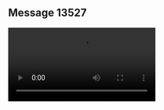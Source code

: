 ## Message 13527



![Video](https://data.iron-swords.co.il/2024/November/07/https://data.iron-swords.co.il/2024/November/07/13527/13527_media.mp4)
